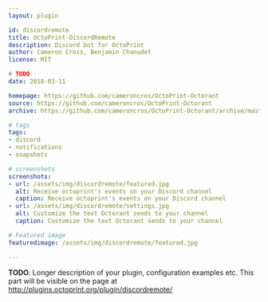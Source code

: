 ```yaml
---
layout: plugin

id: discordremote
title: OctoPrint-DiscordRemote
description: Discord bot for OctoPrint
author: Cameron Cross, Benjamin Chanudet
license: MIT

# TODO
date: 2018-03-11

homepage: https://github.com/cameroncros/OctoPrint-Octorant
source: https://github.com/cameroncros/OctoPrint-Octorant
archive: https://github.com/cameroncros/OctoPrint-Octorant/archive/master.zip

# tags
tags:
- discord
- notifications
- snapshots

# screenshots
screenshots:
- url: /assets/img/discordremote/featured.jpg
  alt: Receive octoprint's events on your Discord channel
  caption: Receive octoprint's events on your Discord channel
- url: /assets/img/discordremote/settings.jpg
  alt: Customize the text Octorant sends to your channel
  caption: Customize the text Octorant sends to your channel

# Featured image
featuredimage: /assets/img/discordremote/featured.jpg

---
```


**TODO**: Longer description of your plugin, configuration examples etc. This part will be visible on the page at
http://plugins.octoprint.org/plugin/discordremote/
